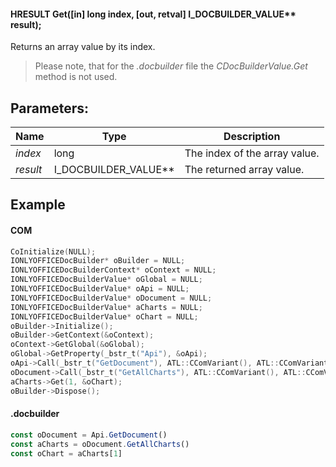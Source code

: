 #### HRESULT Get(\[in] long index, \[out, retval] I\_DOCBUILDER\_VALUE\*\* result);

Returns an array value by its index.

> Please note, that for the *.docbuilder* file the *CDocBuilderValue.Get* method is not used.

## Parameters:

| Name     | Type                     | Description                   |
| -------- | ------------------------ | ----------------------------- |
| *index*  | long                     | The index of the array value. |
| *result* | I\_DOCBUILDER\_VALUE\*\* | The returned array value.     |

## Example

#### COM

```c++
CoInitialize(NULL);
IONLYOFFICEDocBuilder* oBuilder = NULL;
IONLYOFFICEDocBuilderContext* oContext = NULL;
IONLYOFFICEDocBuilderValue* oGlobal = NULL;
IONLYOFFICEDocBuilderValue* oApi = NULL;
IONLYOFFICEDocBuilderValue* oDocument = NULL;
IONLYOFFICEDocBuilderValue* aCharts = NULL;
IONLYOFFICEDocBuilderValue* oChart = NULL;
oBuilder->Initialize();
oBuilder->GetContext(&oContext);
oContext->GetGlobal(&oGlobal);
oGlobal->GetProperty(_bstr_t("Api"), &oApi);
oApi->Call(_bstr_t("GetDocument"), ATL::CComVariant(), ATL::CComVariant(), ATL::CComVariant(), ATL::CComVariant(), ATL::CComVariant(), ATL::CComVariant(), &oDocument);
oDocument->Call(_bstr_t("GetAllCharts"), ATL::CComVariant(), ATL::CComVariant(), ATL::CComVariant(), ATL::CComVariant(), ATL::CComVariant(), ATL::CComVariant(), &aCharts);
aCharts->Get(1, &oChart);
oBuilder->Dispose();
```

#### .docbuilder

```js
const oDocument = Api.GetDocument()
const aCharts = oDocument.GetAllCharts()
const oChart = aCharts[1]
```
